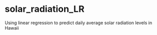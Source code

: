 # solar_radiation_LR
Using linear regression to predict daily average solar radiation levels in Hawaii
